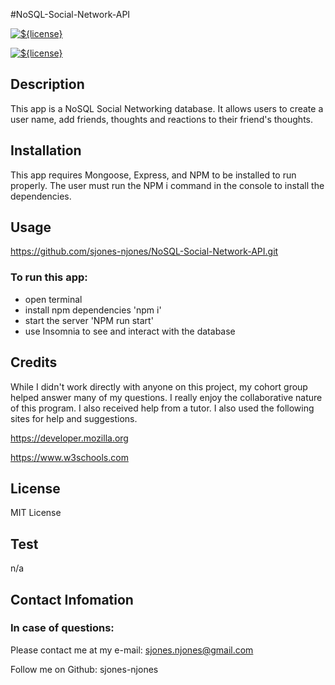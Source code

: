 #NoSQL-Social-Network-API

[![${license}](https://img.shields.io/badge/License-MIT-yellow.svg)](https://opensource.org/licenses/MIT)

[![${license}](https://img.shields.io/badge/Express--blue.svg)](https://opensource.org/licenses/MIT)

## Description

This app is a NoSQL Social Networking database. It allows users to create a user name, add friends, thoughts and reactions to their friend's thoughts. 

## Installation 

This app requires Mongoose, Express, and NPM to be installed to run properly. The user must run the NPM i command in the console to install the dependencies. 

## Usage

https://github.com/sjones-njones/NoSQL-Social-Network-API.git

<!-- add video link -->

<!-- add heroku link -->

### To run this app:
* open terminal
* install npm dependencies 'npm i'
* start the server 'NPM run start'
* use Insomnia to see and interact with the database
  
<!-- insert images here -->

## Credits

While I didn't work directly with anyone on this project, my cohort group helped answer many of my questions. I really enjoy the collaborative nature of this program.  I also received help from a tutor. I also used the following sites for help and suggestions.

https://developer.mozilla.org

https://www.w3schools.com

## License

MIT License

## Test

n/a 

## Contact Infomation

### In case of questions:

Please contact me at my e-mail: sjones.njones@gmail.com

Follow me on Github: sjones-njones
